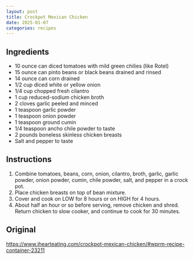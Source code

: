 ```yaml
---
layout: post
title: Crockpot Mexican Chicken
date: 2025-01-07
categories: recipes
---
```

Ingredients
-- 

- 10 ounce can diced tomatoes with mild green chilies (like Rotel)
- 15 ounce can pinto beans or black beans drained and rinsed
- 14 ounce can corn drained
- 1/2 cup diced white or yellow onion
- 1/4 cup chopped fresh cilantro
- 1 cup reduced-sodium chicken broth
- 2 cloves garlic peeled and minced
- 1 teaspoon garlic powder
- 1 teaspoon onion powder
- 1 teaspoon ground cumin
- 1/4 teaspoon ancho chile powder to taste
- 2 pounds boneless skinless chicken breasts
- Salt and pepper to taste

Instructions
--
1. Combine tomatoes, beans, corn, onion, cilantro, broth, garlic, garlic powder, onion powder, cumin, chile powder, salt, and pepper in a crock pot.
2. Place chicken breasts on top of bean mixture. 
3. Cover and cook on LOW for 8 hours or on HIGH for 4 hours.
4. About half an hour or so before serving, remove chicken and shred. Return chicken to slow cooker, and continue to cook for 30 minutes.

Original
--

https://www.ihearteating.com/crockpot-mexican-chicken/#wprm-recipe-container-23211 